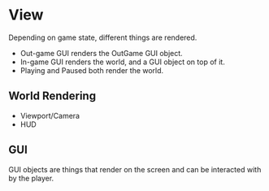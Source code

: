 # View

Depending on game state, different things are rendered.

- Out-game GUI renders the OutGame GUI object.
- In-game GUI renders the world, and a GUI object on top of it.
- Playing and Paused both render the world.

## World Rendering

- Viewport/Camera
- HUD

## GUI

GUI objects are things that render on the screen and can be interacted with
by the player.
